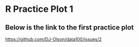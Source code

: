 # R Practice Plot 1

## Below is the link to the first practice plot 
https://github.com/DJ-Olson/data100/issues/2
